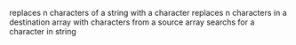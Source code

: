 replaces n characters of a string with a character
replaces n characters in a destination array with characters from a source array
searchs for a character in  string
